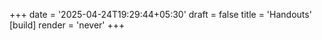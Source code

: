 +++
date = '2025-04-24T19:29:44+05:30'
draft = false
title = 'Handouts'
[build]
render = 'never'
+++
